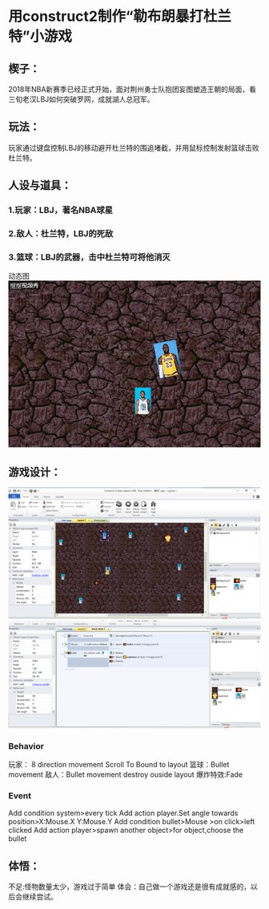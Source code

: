 # 用construct2制作“勒布朗暴打杜兰特”小游戏

## 楔子：
2018年NBA新赛季已经正式开始，面对荆州勇士队抱团妄图塑造王朝的局面，看三旬老汉LBJ如何突破罗网，成就湖人总冠军。

## 玩法：
玩家通过键盘控制LBJ的移动避开杜兰特的围追堵截，并用鼠标控制发射篮球击败杜兰特。

## 人设与道具：
### 1.玩家：LBJ，著名NBA球星
### 2.敌人：杜兰特，LBJ的死敌
### 3.篮球：LBJ的武器，击中杜兰特可将他消灭

动态图![](images\5.gif)

## 游戏设计：
![](images\6.png)
![](images\7.png)
### Behavior
玩家：  8 direction movement
       Scroll To
       Bound to layout
篮球：Bullet movement
敌人：Bullet movement
      destroy ouside layout
爆炸特效:Fade
### Event
Add condition system>every tick
Add action player.Set angle towards position>X:Mouse.X
Y:Mouse.Y
Add condition bullet>Mouse >on click>left clicked
Add action player>spawn another object>for object,choose the bullet

## 体悟：
不足:怪物数量太少，游戏过于简单
体会：自己做一个游戏还是很有成就感的，以后会继续尝试。
